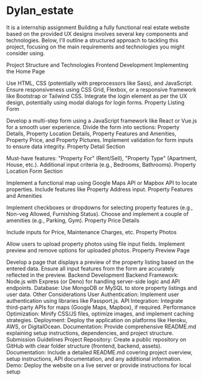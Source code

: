 # Dylan_estate
It is a internship assignment
Building a fully functional real estate website based on the provided UX designs involves several key components and technologies. Below, I'll outline a structured approach to tackling this project, focusing on the main requirements and technologies you might consider using.

Project Structure and Technologies
Frontend Development
Implementing the Home Page

Use HTML, CSS (potentially with preprocessors like Sass), and JavaScript.
Ensure responsiveness using CSS Grid, Flexbox, or a responsive framework like Bootstrap or Tailwind CSS.
Integrate the login element as per the UX design, potentially using modal dialogs for login forms.
Property Listing Form

Develop a multi-step form using a JavaScript framework like React or Vue.js for a smooth user experience.
Divide the form into sections: Property Details, Property Location Details, Property Features and Amenities, Property Price, and Property Pictures.
Implement validation for form inputs to ensure data integrity.
Property Detail Section

Must-have features: "Property For" (Rent/Sell), "Property Type" (Apartment, House, etc.).
Additional input criteria (e.g., Bedrooms, Bathrooms).
Property Location Form Section

Implement a functional map using Google Maps API or Mapbox API to locate properties.
Include features like Property Address input.
Property Features and Amenities

Implement checkboxes or dropdowns for selecting property features (e.g., Non-veg Allowed, Furnishing Status).
Choose and implement a couple of amenities (e.g., Parking, Gym).
Property Price Details

Include inputs for Price, Maintenance Charges, etc.
Property Photos

Allow users to upload property photos using file input fields.
Implement preview and remove options for uploaded photos.
Property Preview Page

Develop a page that displays a preview of the property listing based on the entered data.
Ensure all input features from the form are accurately reflected in the preview.
Backend Development
Backend Framework: Node.js with Express (or Deno) for handling server-side logic and API endpoints.
Database: Use MongoDB or MySQL to store property listings and user data.
Other Considerations
User Authentication: Implement user authentication using libraries like Passport.js.
API Integration: Integrate third-party APIs for maps (Google Maps, Mapbox), if required.
Performance Optimization: Minify CSS/JS files, optimize images, and implement caching strategies.
Deployment: Deploy the application on platforms like Heroku, AWS, or DigitalOcean.
Documentation: Provide comprehensive README.md explaining setup instructions, dependencies, and project structure.
Submission Guidelines
Project Repository: Create a public repository on GitHub with clear folder structure (frontend, backend, assets).
Documentation: Include a detailed README.md covering project overview, setup instructions, API documentation, and any additional information.
Demo: Deploy the website on a live server or provide instructions for local setup
